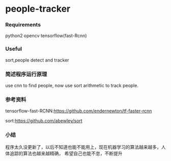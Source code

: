 # people-tracker

### Requirements
python2
opencv
tensorflow(fast-Rcnn)

### Useful
sort,people detect and tracker

### 简述程序运行原理
use cnn to find people, now use sort arithmetic to track people.

### 参考资料
tensorflow-fast-RCNN:https://github.com/endernewton/tf-faster-rcnn

sort:https://github.com/abewley/sort

### 小结
程序太久没更新了，以后不知道也能不能用上，现在机器学习的算法越来越多，人体追踪的算法也越来越精确，
希望自己也能不怠，不断提升
